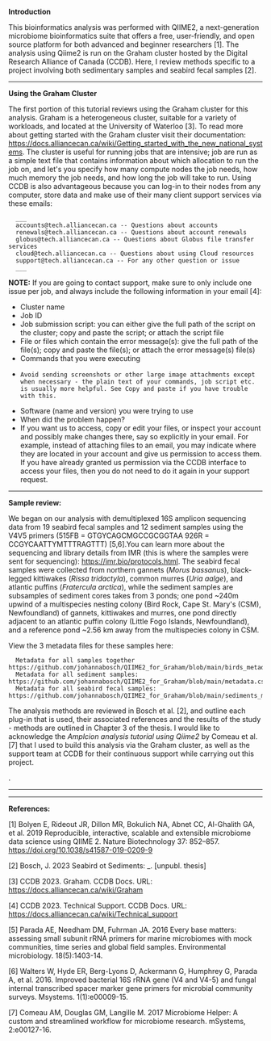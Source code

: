 **Introduction**

  This bioinformatics analysis was performed with QIIME2, a next-generation microbiome bioinformatics suite that offers a free, user-friendly, and open source platform for both advanced and beginner researchers [1]. The analysis using Qiime2 is run on the Graham cluster hosted by the Digital Research Alliance of Canada (CCDB). Here, I review methods specific to a project involving both sedimentary samples and seabird fecal samples [2].

___

**Using the Graham Cluster**

  The first portion of this tutorial reviews using the Graham cluster for this analysis. Graham is a heterogeneous cluster, suitable for a variety of workloads, and located at the University of Waterloo [3]. To read more about getting started with the Graham cluster visit their documentation: https://docs.alliancecan.ca/wiki/Getting_started_with_the_new_national_systems. The cluster is useful for running jobs that are intensive; job are run as a simple text file that contains information about which allocation to run the job on, and let's you specify how many compute nodes the job needs, how much memory the job needs, and how long the job will take to run. Using CCDB is also advantageous because you can log-in to their nodes from any computer, store data and make use of their many client support services via these emails:
        
      ___
      accounts@tech.alliancecan.ca -- Questions about accounts
      renewals@tech.alliancecan.ca -- Questions about account renewals
      globus@tech.alliancecan.ca -- Questions about Globus file transfer services
      cloud@tech.alliancecan.ca -- Questions about using Cloud resources
      support@tech.alliancecan.ca -- For any other question or issue
      ___

  **NOTE:** If you are going to contact support, make sure to only include one issue per job, and always include the following information in your email [4]: 


*   Cluster name
*   Job ID
*   Job submission script: you can either give the full path of the script on the cluster; copy and paste the script; or attach the script file
*   File or files which contain the error message(s): give the full path of the file(s); copy and paste the file(s); or attach the error message(s) file(s)
*    Commands that you were executing
*     Avoid sending screenshots or other large image attachments except when necessary - the plain text of your commands, job script etc. is usually more helpful. See Copy and paste if you have trouble with this.
*    Software (name and version) you were trying to use
*    When did the problem happen?
*    If you want us to access, copy or edit your files, or inspect your account and possibly make changes there, say so explicitly in your email. For example, instead of attaching files to an email, you may indicate where they are located in your account and give us permission to access them. If you have already granted us permission via the CCDB interface to access your files, then you do not need to do it again in your support request.

___

**Sample review:**
  
  We began on our analysis with demultiplexed 16S amplicon sequencing data from 19 seabird fecal samples and 12 sediment samples using the V4V5 primers (515FB = GTGYCAGCMGCCGCGGTAA	926R = CCGYCAATTYMTTTRAGTTT) [5,6].You can learn more about the sequencing and library details from IMR (this is where the samples were sent for sequencing): https://imr.bio/protocols.html. The seabird fecal samples were collected from northern gannets (*Morus bassanus*), black-legged kittiwakes (*Rissa tridactyla*), common murres (*Uria aalge*), and atlantic puffins (*Fratercula arctica*), while the sediment samples are subsamples of sediment cores takes from 3 ponds; one pond ~240m upwind of a multispecies nesting colony (Bird Rock, Cape St. Mary's (CSM), Newfoundland) of gannets, kittiwakes and murres, one pond directly adjacent to an atlantic puffin colony (Little Fogo Islands, Newfoundland), and a reference pond ~2.56 km away from the multispecies colony in CSM. 


  View the 3 metadata files for these samples here:

      Metadata for all samples together https://github.com/johannabosch/QIIME2_for_Graham/blob/main/birds_metadata.csv
      Metadata for all sediment samples: https://github.com/johannabosch/QIIME2_for_Graham/blob/main/metadata.csv
      Metadata for all seabird fecal samples: https://github.com/johannabosch/QIIME2_for_Graham/blob/main/sediments_metadata.csv 
  

The analysis methods are reviewed in Bosch et al. [2], and outline each plug-in that is used, their associated references and the results of the study - methods are outlined in Chapter 3 of the thesis. I would like to acknowledge the *Amplcion analysis tutorial using Qiime2* by Comeau et al. [7] that I used to build this analysis via the Graham cluster, as well as the support team at CCDB for their continuous support while carrying out this project.

.

___
  ___

**References:**

[1] Bolyen E, Rideout JR, Dillon MR, Bokulich NA, Abnet CC, Al-Ghalith GA, et al. 2019 Reproducible, interactive, scalable and extensible microbiome data science using QIIME 2. Nature Biotechnology 37: 852–857. https://doi.org/10.1038/s41587-019-0209-9

[2] Bosch, J. 2023 Seabird ot Sediments: _. [unpubl. thesis]

[3] CCDB 2023. Graham. CCDB Docs. URL: https://docs.alliancecan.ca/wiki/Graham 

[4] CCDB 2023. Technical Support. CCDB Docs. URL: https://docs.alliancecan.ca/wiki/Technical_support 

[5] Parada AE, Needham DM, Fuhrman JA. 2016 Every base matters: assessing small subunit rRNA primers for marine microbiomes with mock communities, time series and global field samples. Environmental microbiology. 18(5):1403-14.

[6] Walters W, Hyde ER, Berg-Lyons D, Ackermann G, Humphrey G, Parada A, et al. 2016. Improved bacterial 16S rRNA gene (V4 and V4-5) and fungal internal transcribed spacer marker gene primers for microbial community surveys. Msystems. 1(1):e00009-15.

[7] Comeau AM, Douglas GM, Langille M. 2017 Microbiome Helper: A custom and streamlined workflow for microbiome research. mSystems, 2:e00127-16.
